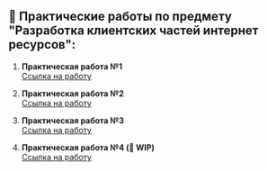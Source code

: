 ## 📓 Практические работы по предмету "Разработка клиентских частей интернет ресурсов":

<ol>
  <li><p><b>Практическая работа №1</b><br>
      <a href="https://github.com/Frischmann/WebDev/tree/master/Практическая%20работа%20№1">Ссылка на работу</p></a>
  </li>
  <li><p><b>Практическая работа №2</b><br>
      <a href="https://github.com/Frischmann/WebDev/tree/master/Практическая%20работа%20№2">Ссылка на работу</p></a>
  </li>
  <li><p><b>Практическая работа №3</b><br>
      <a href="https://github.com/Frischmann/WebDev/tree/master/Практическая%20работа%20№3">Ссылка на работу</p></a>
  </li>
  <li><p><b>Практическая работа №4 (🔧 WIP)</b><br>
      <a href="https://github.com/Frischmann/WebDev/tree/master/Практическая%20работа%20№4">Ссылка на работу</p></a>
  </li>
</ol>
